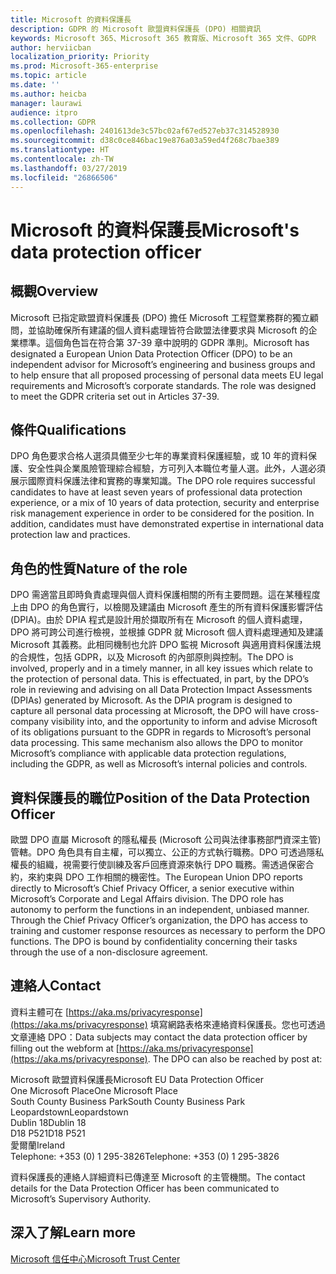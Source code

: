 ```yaml
---
title: Microsoft 的資料保護長
description: GDPR 的 Microsoft 歐盟資料保護長 (DPO) 相關資訊
keywords: Microsoft 365、Microsoft 365 教育版、Microsoft 365 文件、GDPR
author: herviicban
localization_priority: Priority
ms.prod: Microsoft-365-enterprise
ms.topic: article
ms.date: ''
ms.author: heicba
manager: laurawi
audience: itpro
ms.collection: GDPR
ms.openlocfilehash: 2401613de3c57bc02af67ed527eb37c314528930
ms.sourcegitcommit: d38c0ce846bac19e876a03a59ed4f268c7bae389
ms.translationtype: HT
ms.contentlocale: zh-TW
ms.lasthandoff: 03/27/2019
ms.locfileid: "26866506"
---
```

# <a name="microsofts-data-protection-officer"></a><span data-ttu-id="7a570-104">Microsoft 的資料保護長</span><span class="sxs-lookup"><span data-stu-id="7a570-104">Microsoft's data protection officer</span></span>

## <a name="overview"></a><span data-ttu-id="7a570-105">概觀</span><span class="sxs-lookup"><span data-stu-id="7a570-105">Overview</span></span>
<span data-ttu-id="7a570-p101">Microsoft 已指定歐盟資料保護長 (DPO) 擔任 Microsoft 工程暨業務群的獨立顧問，並協助確保所有建議的個人資料處理皆符合歐盟法律要求與 Microsoft 的企業標準。這個角色旨在符合第 37-39 章中說明的 GDPR 準則。</span><span class="sxs-lookup"><span data-stu-id="7a570-p101">Microsoft has designated a European Union Data Protection Officer (DPO) to be an independent advisor for Microsoft’s engineering and business groups and to help ensure that all proposed processing of personal data meets EU legal requirements and Microsoft’s corporate standards. The role was designed to meet the GDPR criteria set out in Articles 37-39.</span></span>

## <a name="qualifications"></a><span data-ttu-id="7a570-108">條件</span><span class="sxs-lookup"><span data-stu-id="7a570-108">Qualifications</span></span>
<span data-ttu-id="7a570-p102">DPO 角色要求合格人選須具備至少七年的專業資料保護經驗，或 10 年的資料保護、安全性與企業風險管理綜合經驗，方可列入本職位考量人選。此外，人選必須展示國際資料保護法律和實務的專業知識。</span><span class="sxs-lookup"><span data-stu-id="7a570-p102">The DPO role requires successful candidates to have at least seven years of professional data protection experience, or a mix of 10 years of data protection, security and enterprise risk management experience in order to be considered for the position. In addition, candidates must have demonstrated expertise in international data protection law and practices.</span></span> 

## <a name="nature-of-the-role"></a><span data-ttu-id="7a570-111">角色的性質</span><span class="sxs-lookup"><span data-stu-id="7a570-111">Nature of the role</span></span>
<span data-ttu-id="7a570-p103">DPO 需適當且即時負責處理與個人資料保護相關的所有主要問題。這在某種程度上由 DPO 的角色實行，以檢閱及建議由 Microsoft 產生的所有資料保護影響評估 (DPIA)。由於 DPIA 程式是設計用於擷取所有在 Microsoft 的個人資料處理，DPO 將可跨公司進行檢視，並根據 GDPR 就 Microsoft 個人資料處理通知及建議 Microsoft 其義務。此相同機制也允許 DPO 監視 Microsoft 與適用資料保護法規的合規性，包括 GDPR，以及 Microsoft 的內部原則與控制。</span><span class="sxs-lookup"><span data-stu-id="7a570-p103">The DPO is involved, properly and in a timely manner, in all key issues which relate to the protection of personal data. This is effectuated, in part, by the DPO’s role in reviewing and advising on all Data Protection Impact Assessments (DPIAs) generated by Microsoft. As the DPIA program is designed to capture all personal data processing at Microsoft, the DPO will have cross-company visibility into, and the opportunity to inform and advise Microsoft of its obligations pursuant to the GDPR in regards to Microsoft’s personal data processing. This same mechanism also allows the DPO to monitor Microsoft’s compliance with applicable data protection regulations, including the GDPR, as well as Microsoft’s internal policies and controls.</span></span> 

## <a name="position-of-the-data-protection-officer"></a><span data-ttu-id="7a570-116">資料保護長的職位</span><span class="sxs-lookup"><span data-stu-id="7a570-116">Position of the Data Protection Officer</span></span>
<span data-ttu-id="7a570-p104">歐盟 DPO 直屬 Microsoft 的隱私權長 (Microsoft 公司與法律事務部門資深主管) 管轄。DPO 角色具有自主權，可以獨立、公正的方式執行職務。DPO 可透過隱私權長的組織，視需要行使訓練及客戶回應資源來執行 DPO 職務。需透過保密合約，來約束與 DPO 工作相關的機密性。</span><span class="sxs-lookup"><span data-stu-id="7a570-p104">The European Union DPO reports directly to Microsoft’s Chief Privacy Officer, a senior executive within Microsoft’s Corporate and Legal Affairs division.  The DPO role has autonomy to perform the functions in an independent, unbiased manner. Through the Chief Privacy Officer’s organization, the DPO has access to training and customer response resources as necessary to perform the DPO functions. The DPO is bound by confidentiality concerning their tasks through the use of a non-disclosure agreement.</span></span>  

## <a name="contact"></a><span data-ttu-id="7a570-121">連絡人</span><span class="sxs-lookup"><span data-stu-id="7a570-121">Contact</span></span>
<span data-ttu-id="7a570-p105">資料主體可在 [https://aka.ms/privacyresponse](https://aka.ms/privacyresponse) 填寫網路表格來連絡資料保護長。您也可透過文章連絡 DPO：</span><span class="sxs-lookup"><span data-stu-id="7a570-p105">Data subjects may contact the data protection officer by filling out the webform at [https://aka.ms/privacyresponse](https://aka.ms/privacyresponse). The DPO can also be reached by post at:</span></span>

<span data-ttu-id="7a570-124">Microsoft 歐盟資料保護長</span><span class="sxs-lookup"><span data-stu-id="7a570-124">Microsoft EU Data Protection Officer</span></span><br>
<span data-ttu-id="7a570-125">One Microsoft Place</span><span class="sxs-lookup"><span data-stu-id="7a570-125">One Microsoft Place</span></span><br>
<span data-ttu-id="7a570-126">South County Business Park</span><span class="sxs-lookup"><span data-stu-id="7a570-126">South County Business Park</span></span><br>
<span data-ttu-id="7a570-127">Leopardstown</span><span class="sxs-lookup"><span data-stu-id="7a570-127">Leopardstown</span></span><br>
<span data-ttu-id="7a570-128">Dublin 18</span><span class="sxs-lookup"><span data-stu-id="7a570-128">Dublin 18</span></span><br>
<span data-ttu-id="7a570-129">D18 P521</span><span class="sxs-lookup"><span data-stu-id="7a570-129">D18 P521</span></span><br>
<span data-ttu-id="7a570-130">愛爾蘭</span><span class="sxs-lookup"><span data-stu-id="7a570-130">Ireland</span></span><br>
<span data-ttu-id="7a570-131">Telephone: +353 (0) 1 295-3826</span><span class="sxs-lookup"><span data-stu-id="7a570-131">Telephone: +353 (0) 1 295-3826</span></span><br>

<span data-ttu-id="7a570-132">資料保護長的連絡人詳細資料已傳達至 Microsoft 的主管機關。</span><span class="sxs-lookup"><span data-stu-id="7a570-132">The contact details for the Data Protection Officer has been communicated to Microsoft’s Supervisory Authority.</span></span>   

## <a name="learn-more"></a><span data-ttu-id="7a570-133">深入了解</span><span class="sxs-lookup"><span data-stu-id="7a570-133">Learn more</span></span>

[<span data-ttu-id="7a570-134">Microsoft 信任中心</span><span class="sxs-lookup"><span data-stu-id="7a570-134">Microsoft Trust Center</span></span>](https://www.microsoft.com/TrustCenter/Privacy/gdpr/default.aspx)


